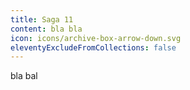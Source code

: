 ```yaml
---
title: Saga 11
content: b﻿la bla
icon: icons/archive-box-arrow-down.svg
eleventyExcludeFromCollections: false
---
```

b﻿la bal